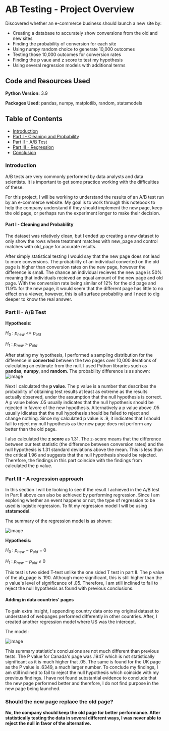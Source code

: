 # AB Testing - Project Overview
Discovered whether an e-commerce business should launch a new site by:
- Creating a database to accurately show conversions from the old and new sites
- Finding the probability of conversion for each site
- Using numpy random choice to generate 10,000 outcomes
- Testing those 10,000 outcomes for conversion rates
- Finding the p vaue and z score to test my hypothesis
- Using several regression models with additional terms 

## Code and Resources Used
**Python Version:** 3.9

**Packages Used:** pandas, numpy, matplotlib, random, statsmodels

## Table of Contents
- [Introduction](#intro)
- [Part I - Cleaning and Probability](#probability)
- [Part II - A/B Test](#ab_test)
- [Part III - Regression](#regression)
- [Conclusion](#should-the-new-page-replace-the-old-page)

<a id='intro'></a>
### Introduction

A/B tests are very commonly performed by data analysts and data scientists.  It is important to get some practice working with the difficulties of these.

For this project, I will be working to understand the results of an A/B test run by an e-commerce website. My goal is to work through this notebook to help the company understand if they should implement the new page, keep the old page, or perhaps run the experiment longer to make their decision.

<a id='probability'></a>
#### Part I - Cleaning and Probability

The dataset was relatively clean, but I ended up creating a new dataset to only show the rows where treatment matches with new_page and control matches with old_page for accurate results.

After simply statistical testing I would say that the new page does not lead to more conversions. The probability of an individual converted on the old page is higher than conversion rates on the new page, however the difference is small. The chance an individual recieves the new page is 50% meaning that individuals recieved an equal amount of the new page and old page. With the conversion rate being similar of 12% for the old page and 11.9% for the new page, it would seem that the different page has little to no effect on a viewer, however, this is all surface probability and I need to dig deeper to know the real answer.

<a id='ab_test'></a>
### Part II - A/B Test
**Hypothesis**:

$H_{0}$ : $p_{new}$ <= $p_{old}$

$H_{1}$ : $p_{new}$ > $p_{old}$

After stating my hypothesis, I performed a sampling distribution for the difference in **converted** between the two pages over 10,000 iterations of calculating an estimate from the null. I used Python libraries such as **pandas**, **numpy**, and **random**. The probability difference is as shown:
![image](https://user-images.githubusercontent.com/69525188/175644745-28e66b18-8569-4b57-8038-34c7779ccd20.png)

Next I calculated the **p value**. The p value is a number that describes the probability of obtaining test results at least as extreme as the results actually observed, under the assumption that the null hypothesis is correct. A p value below .05 usually indicates that the null hypothesis should be rejected in favore of the new hypothesis. Alternatively a p value above .05 usually idicates that the null hypothesis should be failed to reject and change nothing. Since my calculated p value is .9, it indicates that I should fail to reject my null hypothesis as the new page does not perform any better than the old page.

I also calculated the **z score** as 1.31. The z-score means that the difference between our test statistic (the difference between conversion rates) and the null hypothesis is 1.31 standard deviations above the mean. This is less than the critical 1.96 and suggests that the null hypothesis should be rejected. Therefore, the findings in this part coincide with the findings from calculated the p value.

<a id='regression'></a>
### Part III - A regression approach

In this section I will be looking to see if the result I achieved in the A/B test in Part II above can also be achieved by performing regression. Since I am exploring whether an event happens or not, the type of regression to be used is logistic regression. To fit my regression model I will be using **statsmodel**.

The summary of the regression model is as shown:

![image](https://user-images.githubusercontent.com/69525188/175642911-fc015fba-8010-4f1b-b376-87e772f25901.png)

**Hypothesis:**

$H_{0}$ : $p_{new}$ − $p_{old}$ = 0

$H_{1}$ : $p_{new}$ − $p_{old}$ ≠ 0

This test is two sided T-test unlike the one sided T test in part II. The p value of the ab_page is .190. Although more significant, this is still higher than the p value's level of significance of .05. Therefore, I am still inclined to fail to reject the null hypothesis as found with previous conclusions.

#### Adding in data countries' pages
To gain extra insight, I appending country data onto my original dataset to understand of webpages performed differently in other countries. After, I created another regression model where US was the intercept.

The model:

![image](https://user-images.githubusercontent.com/69525188/175644504-7347ee75-8396-4919-8e08-9b26bd51c1bc.png)

This summary statistic's conclusions are not much different than previous tests. The P value for Canada's page was .1947 which is not statistically significant as it is much higher that .05. The same is found for the UK page as the P value is .6349, a much larger number. To conclude my findings, I am still inclined to fail to reject the null hypothesis which coincide with my previous findings. I have not found substantial evidence to conclude that the new page performed better and therefore, I do not find purpose in the new page being launched.

### Should the new page replace the old page?
**No, the company should keep the old page for better performance. After statistically testing the data in several different ways, I was never able to reject the null in favor of the alternative.**

